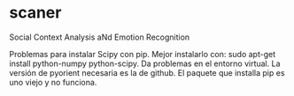 # scaner
Social Context Analysis aNd Emotion Recognition

Problemas para instalar Scipy con pip. Mejor instalarlo con: sudo apt-get install python-numpy python-scipy. Da problemas en el entorno virtual.
La versión de pyorient necesaria es la de github. El paquete que installa pip es uno viejo y no funciona.
